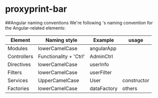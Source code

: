 # proxyprint-bar



##Angular naming conventions
We're following 's naming convention for the Angular-related elements: 

Element | Naming style | Example | usage
----|------|----|--------
Modules | lowerCamelCase  | angularApp |
Controllers | Functionality + 'Ctrl'  | AdminCtrl |
Directives | lowerCamelCase  | userInfo |
Filters | lowerCamelCase | userFilter |
Services | UpperCamelCase | User | constructor
Factories | lowerCamelCase | dataFactory | others
